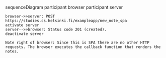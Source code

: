 sequenceDiagram
    participant browser
    participant server
    
    browser->>server: POST https://studies.cs.helsinki.fi/exampleapp/new_note_spa
    activate server
    server-->>browser: Status code 201 (created). 
    deactivate server
    
    Note right of browser: Since this is SPA there are no other HTTP requests. The browser executes the callback function that renders the notes.